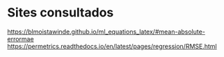 # Sites consultados

https://blmoistawinde.github.io/ml_equations_latex/#mean-absolute-errormae
https://permetrics.readthedocs.io/en/latest/pages/regression/RMSE.html

